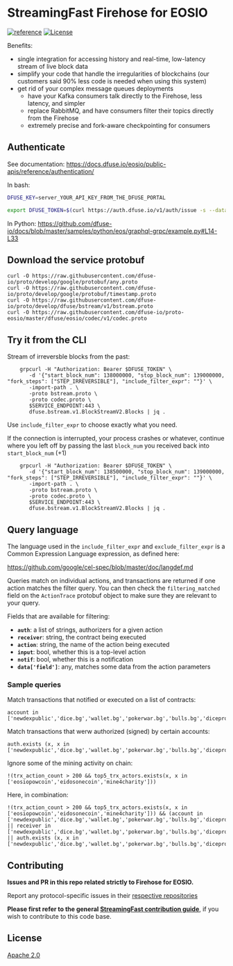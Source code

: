 # StreamingFast Firehose for EOSIO
[![reference](https://img.shields.io/badge/godoc-reference-5272B4.svg?style=flat-square)](https://pkg.go.dev/github.com/streamingfast/playground-firehose-eosio-go)
[![License](https://img.shields.io/badge/License-Apache%202.0-blue.svg)](https://opensource.org/licenses/Apache-2.0)

Benefits:
* single integration for accessing history and real-time, low-latency stream of live block data
* simplify your code that handle the irregularities of blockchains (our customers said 90% less code is needed when using this system)
* get rid of your complex message queues deployments
  * have your Kafka consumers talk directly to the Firehose, less latency, and simpler
  * replace RabbitMQ, and have consumers filter their topics directly from the Firehose
  * extremely precise and fork-aware checkpointing for consumers


## Authenticate

See documentation: https://docs.dfuse.io/eosio/public-apis/reference/authentication/

In bash:

```bash
DFUSE_KEY=server_YOUR_API_KEY_FROM_THE_DFUSE_PORTAL

export DFUSE_TOKEN=$(curl https://auth.dfuse.io/v1/auth/issue -s --data-binary '{"api_key":"'$DFUSE_KEY'", "lifetime": 86400000}' | jq -r .token);
```

In Python: https://github.com/dfuse-io/docs/blob/master/samples/python/eos/graphql-grpc/example.py#L14-L33


## Download the service protobuf

```
curl -O https://raw.githubusercontent.com/dfuse-io/proto/develop/google/protobuf/any.proto
curl -O https://raw.githubusercontent.com/dfuse-io/proto/develop/google/protobuf/timestamp.proto
curl -O https://raw.githubusercontent.com/dfuse-io/proto/develop/dfuse/bstream/v1/bstream.proto
curl -O https://raw.githubusercontent.com/dfuse-io/proto-eosio/master/dfuse/eosio/codec/v1/codec.proto
```


## Try it from the CLI

Stream of irreversble blocks from the past:

```
    grpcurl -H "Authorization: Bearer $DFUSE_TOKEN" \
       -d '{"start_block_num": 138000000, "stop_block_num": 139000000, "fork_steps": ["STEP_IRREVERSIBLE"], "include_filter_expr": ""}' \
       -import-path . \
       -proto bstream.proto \
       -proto codec.proto \
       $SERVICE_ENDPOINT:443 \
       dfuse.bstream.v1.BlockStreamV2.Blocks | jq .

```

Use `include_filter_expr` to choose exactly what you need.

If the connection is interrupted, your process crashes or whatever, continue where you left off by passing the last `block_num` you received back into `start_block_num` (+1)

```
    grpcurl -H "Authorization: Bearer $DFUSE_TOKEN" \
       -d '{"start_block_num": 138500000, "stop_block_num": 139000000, "fork_steps": ["STEP_IRREVERSIBLE"], "include_filter_expr": ""}' \
       -import-path . \
       -proto bstream.proto \
       -proto codec.proto \
       $SERVICE_ENDPOINT:443 \
       dfuse.bstream.v1.BlockStreamV2.Blocks | jq .
```


## Query language

The language used in the `include_filter_expr` and `exclude_filter_expr` is
a Common Expression Language expression, as defined here:

https://github.com/google/cel-spec/blob/master/doc/langdef.md

Queries match on individual actions, and transactions are returned if
one action matches the filter query.  You can then check the
`filtering_matched` field on the `ActionTrace` protobuf object to make
sure they are relevant to your query.

Fields that are available for filtering:

* **`auth`**: a list of strings, authorizers for a given action
* **`receiver`**: string, the contract being executed
* **`action`**: string, the name of the action being executed
* **`input`**: bool, whether this is a top-level action
* **`notif`**: bool, whether this is a notification
* **`data['field']`**: any, matches some data from the action parameters


### Sample queries

Match transactions that notified or executed on a list of contracts:

```
account in ['newdexpublic','dice.bg','wallet.bg','pokerwar.bg','bulls.bg','diceproxy.bg','texas.bg','slot.bg','bonus.bg','dividend.bg','candy.bg','miner.bg','giver.bg','threecard.bg','swap.defi']
```

Match transactions that werw authorized (signed) by certain accounts:

```
auth.exists (x, x in ['newdexpublic','dice.bg','wallet.bg','pokerwar.bg','bulls.bg','diceproxy.bg','texas.bg','slot.bg','bonus.bg','dividend.bg','candy.bg','miner.bg','giver.bg','threecard.bg','swap.defi'])
```


Ignore some of the mining activity on chain:

```
!(trx_action_count > 200 && top5_trx_actors.exists(x, x in ['eosiopowcoin','eidosonecoin','mine4charity']))
```

Here, in combination:

```
!(trx_action_count > 200 && top5_trx_actors.exists(x, x in ['eosiopowcoin','eidosonecoin','mine4charity'])) && (account in ['newdexpublic','dice.bg','wallet.bg','pokerwar.bg','bulls.bg','diceproxy.bg','texas.bg','slot.bg','bonus.bg','dividend.bg','candy.bg','miner.bg','giver.bg','threecard.bg','swap.defi'] || receiver in ['newdexpublic','dice.bg','wallet.bg','pokerwar.bg','bulls.bg','diceproxy.bg','texas.bg','slot.bg','bonus.bg','dividend.bg','candy.bg','miner.bg','giver.bg','threecard.bg','swap.defi'] || auth.exists (x, x in ['newdexpublic','dice.bg','wallet.bg','pokerwar.bg','bulls.bg','diceproxy.bg','texas.bg','slot.bg','bonus.bg','dividend.bg','candy.bg','miner.bg','giver.bg','threecard.bg','swap.defi']))
```
## Contributing

**Issues and PR in this repo related strictly to Firehose for EOSIO.**

Report any protocol-specific issues in their
[respective repositories](https://github.com/streamingfast/streamingfast#protocols)

**Please first refer to the general
[StreamingFast contribution guide](https://github.com/streamingfast/streamingfast/blob/master/CONTRIBUTING.md)**,
if you wish to contribute to this code base.

## License

[Apache 2.0](LICENSE)